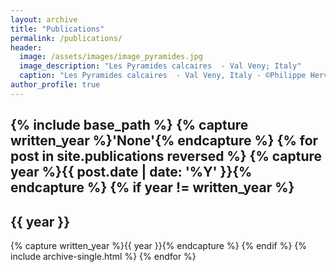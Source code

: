 ```yaml
---
layout: archive
title: "Publications"
permalink: /publications/
header:
  image: /assets/images/image_pyramides.jpg
  image_description: "Les Pyramides calcaires  - Val Veny; Italy"
  caption: "Les Pyramides calcaires  - Val Veny, Italy - ©Philippe Hervé Leloup"
author_profile: true
---
```


{% include base_path %}
{% capture written_year %}'None'{% endcapture %}
{% for post in site.publications reversed %}
  {% capture year %}{{ post.date | date: '%Y' }}{% endcapture %}
  {% if year != written_year %}
    <h2 id="{{ year | slugify }}" class="archive__subtitle">{{ year }}</h2>
    {% capture written_year %}{{ year }}{% endcapture %}
  {% endif %}
  {% include archive-single.html %}
{% endfor %}
---
